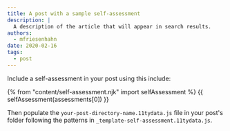 ```yaml
---
title: A post with a sample self-assessment
description: |
  A description of the article that will appear in search results.
authors:
  - mfriesenhahn
date: 2020-02-16
tags:
  - post
---
```


Include a self-assessment in your post using this include:

<!--lint disable no-unescaped-template-tags-->
{% from "content/self-assessment.njk" import selfAssessment %}
{{ selfAssessment(assessments[0]) }}
<!--lint enable no-unescaped-template-tags-->

Then populate the `your-post-directory-name.11tydata.js` file in your post's
folder following the patterns in `_template-self-assessment.11tydata.js`.

